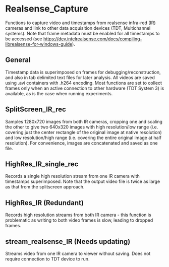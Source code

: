 # Realsense_Capture
Functions to capture video and timestamps from realsense infra-red (IR) cameras and link to other data acquisition devices (TDT, Multichannel systems). Note that frame metadata must be enabled for all timestamps to be accessed (see https://dev.intelrealsense.com/docs/compiling-librealsense-for-windows-guide).

## General
Timestamp data is superimposed on frames for debugging/reconstruction, and also in tab delimited text files for later analysis.
All videos are saved using .avi containers with .h264 encoding. Most functions are set to collect frames only when an active connection to other hardware (TDT System 3) is available, as is the case when running experiments. 

## SplitScreen_IR_rec
Samples 1280x720 images from both IR cameras, cropping one and scaling the other to give two 640x320 images with high resolution/low range (i.e. covering just the center rectangle of the original image at native resolution) and low resolution/high range (i.e. covering the entire original image at half resolution). For convenience, images are concatenated and saved as one file.

## HighRes_IR_single_rec
Records a single high resolution stream from one IR camera with timestamps superimposed. Note that the output video file is twice as large as that from the splitscreen approach.

## HighRes_IR (Redundant)
Records high resolution streams from both IR camera - this function is problematic as writing to both video frames is slow, leading to dropped frames. 

## stream_realsense_IR (Needs updating)
Streams video from one IR camera to viewer without saving. Does not require connection to TDT device to run.
